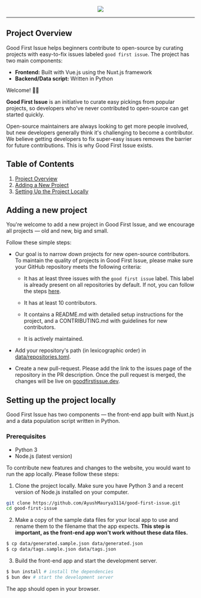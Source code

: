 <p align="center">
  <a href="https://goodfirstissue.dev" target="_blank">
    <img src="public/readme-logo.svg">
  </a>
</p>
<hr>

## Project Overview
Good First Issue helps beginners contribute to open-source by curating projects with easy-to-fix issues labeled `good first issue`. 
The project has two main components:
- **Frontend:** Built with Vue.js using the Nuxt.js framework
- **Backend/Data script:** Written in Python

Welcome! 👋🏼

**Good First Issue** is an initiative to curate easy pickings from popular projects, so developers who've never contributed to open-source can get started quickly.

Open-source maintainers are always looking to get more people involved, but new developers generally think it's challenging to become a contributor. We believe getting developers to fix super-easy issues removes the barrier for future contributions. This is why Good First Issue exists.

## Table of Contents
1. [Project Overview](#project-overview)
2. [Adding a New Project](#adding-a-new-project)
3. [Setting Up the Project Locally](#setting-up-the-project-locally)

## Adding a new project

You're welcome to add a new project in Good First Issue, and we encourage all projects &mdash; old and new, big and small.

Follow these simple steps:

- Our goal is to narrow down projects for new open-source contributors. To maintain the quality of projects in Good First Issue, please make sure your GitHub repository meets the following criteria:

  - It has at least three issues with the `good first issue` label. This label is already present on all repositories by default. If not, you can follow the steps [here](https://help.github.com/en/github/managing-your-work-on-github/applying-labels-to-issues-and-pull-requests).

  - It has at least 10 contributors.

  - It contains a README.md with detailed setup instructions for the project, and a CONTRIBUTING.md with guidelines for new contributors.

  - It is actively maintained.

- Add your repository's path (in lexicographic order) in [data/repositories.toml](data/repositories.toml).

- Create a new pull-request. Please add the link to the issues page of the repository in the PR description. Once the pull request is merged, the changes will be live on [goodfirstissue.dev](https://goodfirstissue.dev/).

## Setting up the project locally

Good First Issue has two components — the front-end app built with Nuxt.js and a data population script written in Python.

### Prerequisites
- Python 3
- Node.js (latest version)

To contribute new features and changes to the website, you would want to run the app locally. Please follow these steps:

1. Clone the project locally. Make sure you have Python 3 and a recent version of Node.js installed on your computer.
```bash
git clone https://github.com/AyushMaurya3114/good-first-issue.git
cd good-first-issue
```
2. Make a copy of the sample data files for your local app to use and rename them to the filename that the app expects. **This step is important, as the front-end app won't work without these data files.**

```bash
$ cp data/generated.sample.json data/generated.json
$ cp data/tags.sample.json data/tags.json
```

3. Build the front-end app and start the development server.

```bash
$ bun install # install the dependencies
$ bun dev # start the development server
```

The app should open in your browser.
